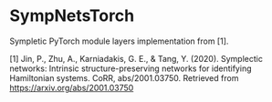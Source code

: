 # SympNetsTorch
Sympletic PyTorch module layers implementation from [1].

[1] Jin, P., Zhu, A., Karniadakis, G. E., &amp; Tang, Y. (2020). Symplectic networks: Intrinsic structure-preserving networks for identifying Hamiltonian systems. CoRR, abs/2001.03750. Retrieved from https://arxiv.org/abs/2001.03750
